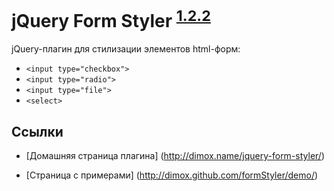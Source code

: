 jQuery Form Styler <sup>[1.2.2](http://dimox.name/jquery-form-styler/#log)</sup>
==================

jQuery-плагин для стилизации элементов html-форм:

* `<input type="checkbox">`
* `<input type="radio">`
* `<input type="file">`
* `<select>`

Ссылки
------

* [Домашняя страница плагина] (http://dimox.name/jquery-form-styler/)

* [Страница с примерами] (http://dimox.github.com/formStyler/demo/)